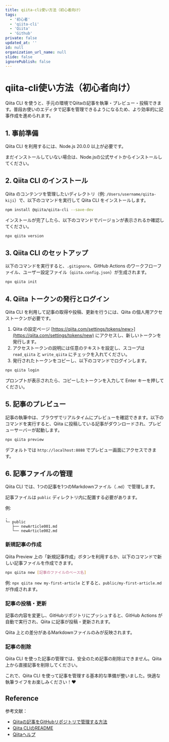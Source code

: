 ```yaml
---
title: qiita-cli使い方法（初心者向け）
tags:
  - '初心者'
  - 'qiita-cli'
  - 'Qiita'
  - 'Github'
private: false
updated_at: ''
id: null
organization_url_name: null
slide: false
ignorePublish: false
---
```


# qiita-cli使い方法（初心者向け）

Qiita CLI を使うと、手元の環境でQiitaの記事を執筆・プレビュー・投稿できます。普段お使いのエディタで記事を管理できるようになるため、より効率的に記事作成を進められます。

## 1. 事前準備

Qiita CLI を利用するには、Node.js 20.0.0 以上が必要です。

まだインストールしていない場合は、Node.jsの公式サイトからインストールしてください。

## 2. Qiita CLI のインストール

Qiita のコンテンツを管理したいディレクトリ（例: `/Users/username/qiita-kiji`）で、以下のコマンドを実行して Qiita CLI をインストールします。

```bash
npm install @qiita/qiita-cli --save-dev
```

インストールが完了したら、以下のコマンドでバージョンが表示されるか確認してください。

```bash
npx qiita version
```

## 3. Qiita CLI のセットアップ

以下のコマンドを実行すると、`.gitignore`、GitHub Actions のワークフローファイル、ユーザー設定ファイル（`qiita.config.json`）が生成されます。

```bash
npx qiita init
```

## 4. Qiita トークンの発行とログイン

Qiita CLI を利用して記事の取得や投稿、更新を行うには、Qiita の個人用アクセストークンが必要です。

1. Qiita の設定ページ [https://qiita.com/settings/tokens/new>](https://qiita.com/settings/tokens/new) にアクセスし、新しいトークンを発行します。
2. アクセストークンの説明には任意のテキストを設定し、スコープは `read_qiita` と `write_qiita` にチェックを入れてください。
3. 発行されたトークンをコピーし、以下のコマンドでログインします。

```bash
npx qiita login
```

プロンプトが表示されたら、コピーしたトークンを入力して Enter キーを押してください。

## 5. 記事のプレビュー

記事の執筆中は、ブラウザでリアルタイムにプレビューを確認できます。以下のコマンドを実行すると、Qiita に投稿している記事がダウンロードされ、プレビューサーバーが起動します。

```bash
npx qiita preview
```

デフォルトでは `http://localhost:8888` でプレビュー画面にアクセスできます。

## 6. 記事ファイルの管理

Qiita CLI では、1つの記事を1つのMarkdownファイル（`.md`）で管理します。

記事ファイルは `public` ディレクトリ内に配置する必要があります。

例:
```
.
└─ public
   ├── newArticle001.md
   └── newArticle002.md
```

### 新規記事の作成

Qiita Preview 上の「新規記事作成」ボタンを利用するか、以下のコマンドで新しい記事ファイルを作成できます。

```bash
npx qiita new [記事のファイルのベース名]
```

例: `npx qiita new my-first-article` とすると、`public/my-first-article.md` が作成されます。

### 記事の投稿・更新

記事の内容を変更し、GitHubリポジトリにプッシュすると、GitHub Actions が自動で実行され、Qiita に記事が投稿・更新されます。

Qiita 上との差分があるMarkdownファイルのみが反映されます。

### 記事の削除

Qiita CLI を使った記事の管理では、安全のため記事の削除はできません。Qiita 上から直接記事を削除してください。

これで、Qiita CLI を使って記事を管理する基本的な準備が整いました。快適な執筆ライフをお楽しみください！❤️

## Reference

参考文献：

- [Qiitaの記事をGitHubリポジトリで管理する方法](https://qiita.com/Qiita/items/32c79014509987541130)
- [Qiita CLIのREADME](https://github.com/increments/qiita-cli/blob/main/README.md)
- [Qiitaヘルプ](https://help.qiita.com/entries/236000000000000000)
